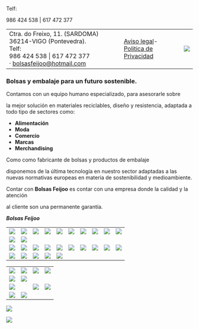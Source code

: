 Telf:

986 424 538 \| 617 472 377

|     |     |     |
| --- | --- | --- |
| Ctra. do Freixo, 11. (SARDOMA) 36214-VIGO (Pontevedra).<br> Telf:<br> 986 424 538 \| 617 472 377<br>· [bolsasfeijoo@hotmail.com](mailto:bolsasfeijoo@hotmail.com;) | [Aviso legal](https://www.bolsasfeijoo.com/legal.php)\- [Politica de Privacidad](https://www.bolsasfeijoo.com/privacidad.php) | [![](https://www.bolsasfeijoo.com/images/logo-hiper.png)](https://bit.ly/2XSl3KA) |

### Bolsas y embalaje para un futuro sostenible.

Contamos con un equipo humano especializado, para asesorarle sobre

la mejor solución en materiales reciclables, diseño y resistencia, adaptada a todo tipo de sectores como:

- **Alimentación**
- **Moda**
- **Comercio**
- **Marcas**
- **Merchandising**

Como como fabricante de bolsas y productos de embalaje



disponemos de la última tecnología en nuestro sector adaptadas a las nuevas normativas europeas en materia de sostenibilidad y medioambiente.

Contar con **Bolsas Feijoo** es contar con una empresa donde la calidad y la atención

al cliente son una permanente garantía.

**_Bolsas Feijoo_**

|     |     |     |     |     |     |     |     |     |     |
| --- | --- | --- | --- | --- | --- | --- | --- | --- | --- |
| ![](https://www.bolsasfeijoo.com/images/spacer.gif) | ![](https://www.bolsasfeijoo.com/images/spacer.gif) | ![](https://www.bolsasfeijoo.com/images/spacer.gif) | ![](https://www.bolsasfeijoo.com/images/spacer.gif) | ![](https://www.bolsasfeijoo.com/images/spacer.gif) | ![](https://www.bolsasfeijoo.com/images/spacer.gif) | ![](https://www.bolsasfeijoo.com/images/spacer.gif) | ![](https://www.bolsasfeijoo.com/images/spacer.gif) | ![](https://www.bolsasfeijoo.com/images/spacer.gif) | ![](https://www.bolsasfeijoo.com/images/spacer.gif) |
| ![](https://www.bolsasfeijoo.com/images/A-1_r1_c1.jpg) | ![](https://www.bolsasfeijoo.com/images/spacer.gif) |
| ![](https://www.bolsasfeijoo.com/images/A-1_r2_c1.jpg) | [![](https://www.bolsasfeijoo.com/images/A-1_r2_c2.jpg)](https://www.bolsasfeijoo.com/empresa.php) | ![](https://www.bolsasfeijoo.com/images/A-1_r2_c3.jpg) | [![](https://www.bolsasfeijoo.com/images/A-1_r2_c4.jpg)](https://www.bolsasfeijoo.com/servicios.php) | ![](https://www.bolsasfeijoo.com/images/A-1_r2_c5.jpg) | [![](https://www.bolsasfeijoo.com/images/A-1_r2_c6.jpg)](https://www.bolsasfeijoo.com/galeria/) | ![](https://www.bolsasfeijoo.com/images/A-1_r2_c7.jpg) | [![](https://www.bolsasfeijoo.com/images/A-1_r2_c8.jpg)](https://www.bolsasfeijoo.com/contacto.php) | ![](https://www.bolsasfeijoo.com/images/A-1_r2_c9.jpg) | ![](https://www.bolsasfeijoo.com/images/spacer.gif) |
| ![](https://www.bolsasfeijoo.com/images/A-1_r3_c2.jpg) | ![](https://www.bolsasfeijoo.com/images/A-1_r3_c4.jpg) | ![](https://www.bolsasfeijoo.com/images/A-1_r3_c6.jpg) | ![](https://www.bolsasfeijoo.com/images/A-1_r3_c8.jpg) | ![](https://www.bolsasfeijoo.com/images/spacer.gif) |

|     |     |     |     |
| --- | --- | --- | --- |
| ![](https://www.bolsasfeijoo.com/images/spacer.gif) | ![](https://www.bolsasfeijoo.com/images/spacer.gif) | ![](https://www.bolsasfeijoo.com/images/spacer.gif) | ![](https://www.bolsasfeijoo.com/images/spacer.gif) |
| ![](https://www.bolsasfeijoo.com/images/A-inf_r1_c1.jpg) | ![](https://www.bolsasfeijoo.com/images/spacer.gif) |
| ![](https://www.bolsasfeijoo.com/images/A-inf_r2_c1.jpg) |  | ![](https://www.bolsasfeijoo.com/images/A-inf_r2_c3.jpg) | ![](https://www.bolsasfeijoo.com/images/spacer.gif) |
| ![](https://www.bolsasfeijoo.com/images/A-inf_r3_c2.jpg) | ![](https://www.bolsasfeijoo.com/images/spacer.gif) |

![](https://www.bolsasfeijoo.com/images/logoFondo.jpg)

[![](https://www.bolsasfeijoo.com/fotos/empresa.jpg)](https://www.bolsasfeijoo.com/galeria/fotos/IMGP2952.JPG)